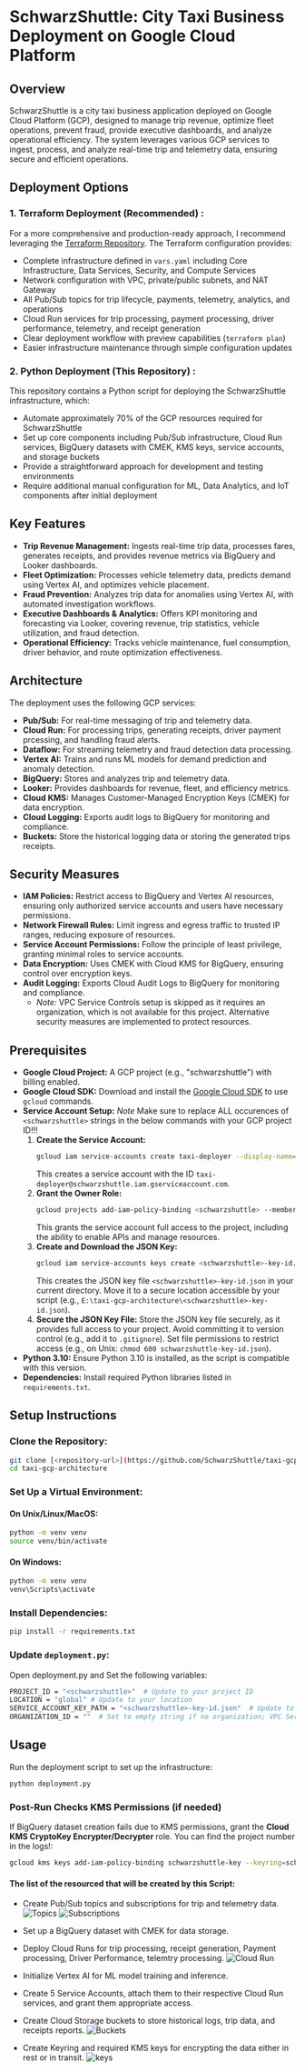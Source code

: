 # SchwarzShuttle: City Taxi Business Deployment on Google Cloud Platform

## Overview
SchwarzShuttle is a city taxi business application deployed on Google Cloud Platform (GCP), designed to manage trip revenue, optimize fleet operations, prevent fraud, provide executive dashboards, and analyze operational efficiency. The system leverages various GCP services to ingest, process, and analyze real-time trip and telemetry data, ensuring secure and efficient operations.

## Deployment Options

### 1. Terraform Deployment (Recommended) : 
   For a more comprehensive and production-ready approach, I recommend leveraging the [Terraform Repository](https://github.com/SchwarzShuttle/Infrastructure-Terraform).
   The Terraform configuration provides:
   - Complete infrastructure defined in `vars.yaml` including Core Infrastructure, Data Services, Security, and Compute Services 
   - Network configuration with VPC, private/public subnets, and NAT Gateway 
   - All Pub/Sub topics for trip lifecycle, payments, telemetry, analytics, and operations 
   - Cloud Run services for trip processing, payment processing, driver performance, telemetry, and receipt generation 
   - Clear deployment workflow with preview capabilities (`terraform plan`) 
   - Easier infrastructure maintenance through simple configuration updates

### 2. Python Deployment (This Repository) :
   This repository contains a Python script for deploying the SchwarzShuttle infrastructure, which:
   - Automate approximately 70% of the GCP resources required for SchwarzShuttle  
   - Set up core components including Pub/Sub infrastructure, Cloud Run services, BigQuery datasets with CMEK, KMS keys, service accounts, and storage buckets 
   - Provide a straightforward approach for development and testing environments 
   - Require additional manual configuration for ML, Data Analytics, and IoT components after initial deployment

## Key Features
- **Trip Revenue Management:** Ingests real-time trip data, processes fares, generates receipts, and provides revenue metrics via BigQuery and Looker dashboards.
- **Fleet Optimization:** Processes vehicle telemetry data, predicts demand using Vertex AI, and optimizes vehicle placement.
- **Fraud Prevention:** Analyzes trip data for anomalies using Vertex AI, with automated investigation workflows.
- **Executive Dashboards & Analytics:** Offers KPI monitoring and forecasting via Looker, covering revenue, trip statistics, vehicle utilization, and fraud detection.
- **Operational Efficiency:** Tracks vehicle maintenance, fuel consumption, driver behavior, and route optimization effectiveness.

## Architecture
The deployment uses the following GCP services:
- **Pub/Sub:** For real-time messaging of trip and telemetry data.
- **Cloud Run:** For processing trips, generating receipts, driver payment prcessing, and handling fraud alerts.
- **Dataflow:** For streaming telemetry and fraud detection data processing.
- **Vertex AI:** Trains and runs ML models for demand prediction and anomaly detection.
- **BigQuery:** Stores and analyzes trip and telemetry data.
- **Looker:** Provides dashboards for revenue, fleet, and efficiency metrics.
- **Cloud KMS:** Manages Customer-Managed Encryption Keys (CMEK) for data encryption.
- **Cloud Logging:** Exports audit logs to BigQuery for monitoring and compliance.
- **Buckets:** Store the historical logging data or storing the generated trips receipts.
## Security Measures
- **IAM Policies:** Restrict access to BigQuery and Vertex AI resources, ensuring only authorized service accounts and users have necessary permissions.
- **Network Firewall Rules:** Limit ingress and egress traffic to trusted IP ranges, reducing exposure of resources.
- **Service Account Permissions:** Follow the principle of least privilege, granting minimal roles to service accounts.
- **Data Encryption:** Uses CMEK with Cloud KMS for BigQuery, ensuring control over encryption keys.
- **Audit Logging:** Exports Cloud Audit Logs to BigQuery for monitoring and compliance.
  - *Note:* VPC Service Controls setup is skipped as it requires an organization, which is not available for this project. Alternative security measures are implemented to protect resources.

## Prerequisites
- **Google Cloud Project:** A GCP project (e.g., "schwarzshuttle") with billing enabled.
- **Google Cloud SDK:** Download and install the [Google Cloud SDK](https://cloud.google.com/sdk/docs/install) to use `gcloud` commands.
- **Service Account Setup:**
  *Note* Make sure to replace ALL occurences of `<schwarzshuttle>` strings in the below commands with your GCP project ID!!!
  1. **Create the Service Account:**
     ```bash
     gcloud iam service-accounts create taxi-deployer --display-name="taxi-deployer" --description="Service account for deploying SchwarzShuttle infrastructure"  --project=<schwarzshuttle>
     ```
     This creates a service account with the ID `taxi-deployer@schwarzshuttle.iam.gserviceaccount.com`.
  2. **Grant the Owner Role:**
     ```bash
     gcloud projects add-iam-policy-binding <schwarzshuttle> --member="serviceAccount:taxi-deployer@<schwarzshuttle>.iam.gserviceaccount.com" --role="roles/owner"
     ```
     This grants the service account full access to the project, including the ability to enable APIs and manage resources.
  3. **Create and Download the JSON Key:**
     ```bash
     gcloud iam service-accounts keys create <schwarzshuttle>-key-id.json --iam-account=taxi-deployer@<schwarzshuttle>.iam.gserviceaccount.com --project=<schwarzshuttle>
     ```
     This creates the JSON key file `<schwarzshuttle>-key-id.json` in your current directory. Move it to a secure location accessible by your script (e.g., `E:\taxi-gcp-architecture\<schwarzshuttle>-key-id.json`).
  4. **Secure the JSON Key File:**
     Store the JSON key file securely, as it provides full access to your project. Avoid committing it to version control (e.g., add it to `.gitignore`).
     Set file permissions to restrict access (e.g., on Unix: `chmod 600 schwarzshuttle-key-id.json`).
- **Python 3.10:** Ensure Python 3.10 is installed, as the script is compatible with this version.
- **Dependencies:** Install required Python libraries listed in `requirements.txt`.

## Setup Instructions
### Clone the Repository:
```bash
git clone [<repository-url>](https://github.com/SchwarzShuttle/taxi-gcp-architecture.git)
cd taxi-gcp-architecture
```

### Set Up a Virtual Environment:
#### On Unix/Linux/MacOS:
```bash
python -m venv venv
source venv/bin/activate
```

#### On Windows:
```bash
python -m venv venv
venv\Scripts\activate
```

### Install Dependencies:
```bash
pip install -r requirements.txt
```

### Update `deployment.py`:
Open deployment.py and Set the following variables:
```bash
PROJECT_ID = "<schwarzshuttle>"  # Update to your project ID
LOCATION = "global" # Update to your location
SERVICE_ACCOUNT_KEY_PATH = "<schwarzshuttle>-key-id.json"  # Update to your service account key path
ORGANIZATION_ID = ""  # Set to empty string if no organization; VPC Service Controls requires an organization
```

## Usage
Run the deployment script to set up the infrastructure:
```bash
python deployment.py
```

### Post-Run Checks KMS Permissions (if needed)
 If BigQuery dataset creation fails due to KMS permissions, grant the **Cloud KMS CryptoKey Encrypter/Decrypter** role. You can find the project number in the logs!:
 ```bash
 gcloud kms keys add-iam-policy-binding schwarzshuttle-key --keyring=schwarzshuttle-keyring --location=global --project=<PROJECT_ID> --member=serviceAccount:bq-<PROJECT_NUMBER>@bigquery-encryption.iam.gserviceaccount.com --role=roles/cloudkms.cryptoKeyEncrypterDecrypter
```

#### The list of the resourced that will be created by this Script:   

- Create Pub/Sub topics and subscriptions for trip and telemetry data.
![Topics](./assets/Topics.png)
![Subscriptions](./assets/PubSub-Subscriptions.png)

- Set up a BigQuery dataset with CMEK for data storage.

- Deploy Cloud Runs for trip processing, receipt generation, Payment processing, Driver Performance, telemtry processing.
![Cloud Run](./assets/CloudRuns.png)

- Initialize Vertex AI for ML model training and inference.

- Create 5 Service Accounts, attach them to their respective Cloud Run services, and grant them appropriate access.

- Create Cloud Storage buckets to store historical logs, trip data, and receipts reports.
![Buckets](./assets/buckets.png)

- Create Keyring and required KMS keys for encrypting the data either in rest or in transit.
![keys](./assets/keys.png)

